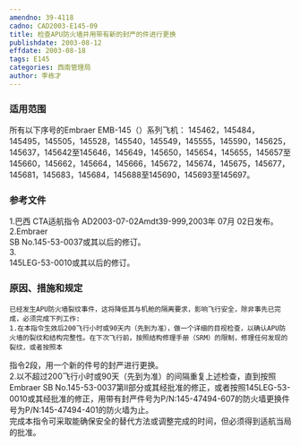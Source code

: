 ```yaml
---
amendno: 39-4118  
cadno: CAD2003-E145-09  
title: 检查APU防火墙并用带有新的封严的件进行更换  
publishdate: 2003-08-12  
effdate: 2003-08-18  
tags: E145  
categories: 西南管理局  
author: 李栋才  
---
```

  
### 适用范围  
所有以下序号的Embraer EMB-145（）系列飞机：
145462，145484，145495，145505，145528，145540，145549，145555，145590，145625，145637，145642至145646，145649，145650，145654，145655，145657至145660，145662，145664，145666，145672，145674，145675，145677，145681，145683，145684，145688至145690，145693至145697。  
  
<!--more-->  
### 参考文件  
1.巴西 CTA适航指令 AD2003-07-02Amdt39-999,2003年 07月 02日发布。  
2.Embraer  
 SB No.145-53-0037或其以后的修订。  
3.  
145LEG-53-0010或其以后的修订。  
  
### 原因、措施和规定  
    已经发生APU防火墙裂纹事件，这将降低其与机舱的隔离要求，影响飞行安全，除非事先已完成，必须完成下列工作:  
    1.在本指令生效后200飞行小时或90天内（先到为准），做一个详细的目视检查，以确认APU防火墙的裂纹和结构完整性。在下次飞行前，按照结构修理手册（SRM）的限制，修理任何发现的裂纹，或者按照本  
  
指令2段，用一个新的件号的封严进行更换。  
    2.以不超过200飞行小时或90天（先到为准）的间隔重复上述检查，直到按照Embraer SB No.145-53-0037第Ⅱ部分或其经批准的修正，或者按照145LEG-53-0010或其经批准的修正，用带有封严件号为P/N:145-47494-607的防火墙更换件号为P/N:145-47494-401的防火墙为止。  
    完成本指令可采取能确保安全的替代方法或调整完成的时间，但必须得到适航当局的批准。  
